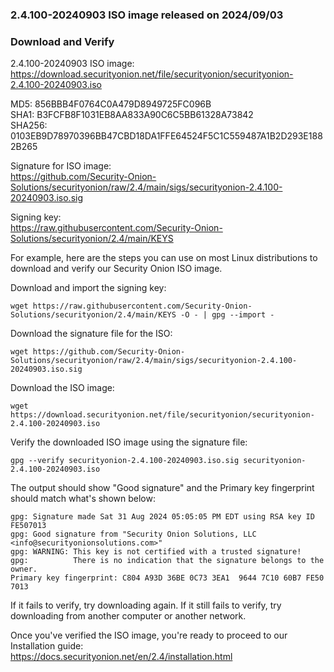 ### 2.4.100-20240903 ISO image released on 2024/09/03


### Download and Verify

2.4.100-20240903 ISO image:  
https://download.securityonion.net/file/securityonion/securityonion-2.4.100-20240903.iso
 
MD5: 856BBB4F0764C0A479D8949725FC096B  
SHA1: B3FCFB8F1031EB8AA833A90C6C5BB61328A73842  
SHA256: 0103EB9D78970396BB47CBD18DA1FFE64524F5C1C559487A1B2D293E1882B265  

Signature for ISO image:  
https://github.com/Security-Onion-Solutions/securityonion/raw/2.4/main/sigs/securityonion-2.4.100-20240903.iso.sig

Signing key:  
https://raw.githubusercontent.com/Security-Onion-Solutions/securityonion/2.4/main/KEYS  

For example, here are the steps you can use on most Linux distributions to download and verify our Security Onion ISO image.

Download and import the signing key:  
```
wget https://raw.githubusercontent.com/Security-Onion-Solutions/securityonion/2.4/main/KEYS -O - | gpg --import -  
```

Download the signature file for the ISO:  
```
wget https://github.com/Security-Onion-Solutions/securityonion/raw/2.4/main/sigs/securityonion-2.4.100-20240903.iso.sig
```

Download the ISO image:  
```
wget https://download.securityonion.net/file/securityonion/securityonion-2.4.100-20240903.iso
```

Verify the downloaded ISO image using the signature file:  
```
gpg --verify securityonion-2.4.100-20240903.iso.sig securityonion-2.4.100-20240903.iso
```

The output should show "Good signature" and the Primary key fingerprint should match what's shown below:
```
gpg: Signature made Sat 31 Aug 2024 05:05:05 PM EDT using RSA key ID FE507013
gpg: Good signature from "Security Onion Solutions, LLC <info@securityonionsolutions.com>"
gpg: WARNING: This key is not certified with a trusted signature!
gpg:          There is no indication that the signature belongs to the owner.
Primary key fingerprint: C804 A93D 36BE 0C73 3EA1  9644 7C10 60B7 FE50 7013
```

If it fails to verify, try downloading again. If it still fails to verify, try downloading from another computer or another network.

Once you've verified the ISO image, you're ready to proceed to our Installation guide:  
https://docs.securityonion.net/en/2.4/installation.html
